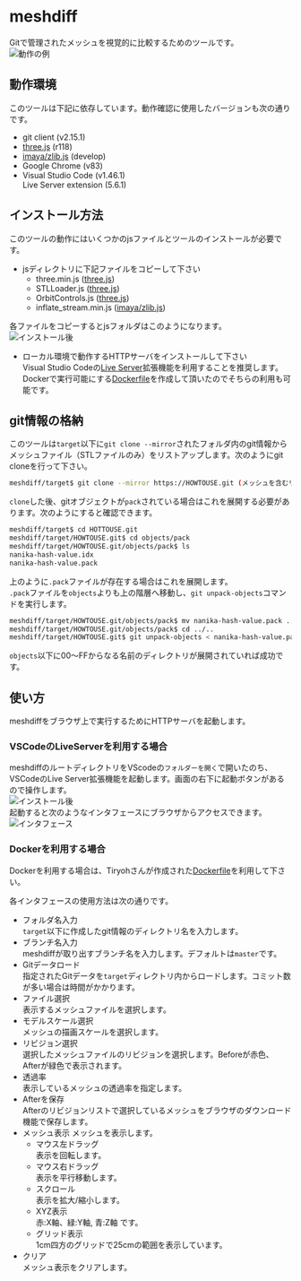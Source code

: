 # meshdiff

Gitで管理されたメッシュを視覚的に比較するためのツールです。  
![動作の例](https://github.com/nomumu/meshdiff/blob/image/example.gif)  

## 動作環境
このツールは下記に依存しています。動作確認に使用したバージョンも次の通りです。

- git client (v2.15.1)  
- [three.js](https://github.com/mrdoob/three.js) (r118)  
- [imaya/zlib.js](https://github.com/imaya/zlib.js) (develop)  
- Google Chrome (v83)  
- Visual Studio Code (v1.46.1)  
Live Server extension (5.6.1)

## インストール方法

このツールの動作にはいくつかのjsファイルとツールのインストールが必要です。  
- jsディレクトリに下記ファイルをコピーして下さい  
  - three.min.js ([three.js](https://github.com/mrdoob/three.js/tree/dev/build/))
  - STLLoader.js ([three.js](https://github.com/mrdoob/three.js/tree/dev/examples/js/loaders))
  - OrbitControls.js ([three.js](https://github.com/mrdoob/three.js/blob/dev/examples/js/controls/))
  - inflate_stream.min.js ([imaya/zlib.js](https://github.com/imaya/zlib.js/blob/develop/bin/))

各ファイルをコピーするとjsフォルダはこのようになります。  
![インストール後](https://github.com/nomumu/meshdiff/blob/image/install_js.png)

- ローカル環境で動作するHTTPサーバをインストールして下さい  
Visual Studio Codeの[Live Server](https://marketplace.visualstudio.com/items?itemName=ritwickdey.LiveServer)拡張機能を利用することを推奨します。  
Dockerで実行可能にする[Dockerfile](https://github.com/Tiryoh/docker_meshdiff)を作成して頂いたのでそちらの利用も可能です。

## git情報の格納
このツールは`target`以下に`git clone --mirror`されたフォルダ内のgit情報からメッシュファイル（STLファイルのみ）をリストアップします。次のようにgit cloneを行って下さい。  

```sh
meshdiff/target$ git clone --mirror https://HOWTOUSE.git (メッシュを含むリポジトリ)
```
`clone`した後、gitオブジェクトが`pack`されている場合はこれを展開する必要があります。次のようにすると確認できます。  
```sh
meshdiff/target$ cd HOTTOUSE.git
meshdiff/target/HOWTOUSE.git$ cd objects/pack
meshdiff/target/HOWTOUSE.git/objects/pack$ ls
nanika-hash-value.idx
nanika-hash-value.pack
```
上のように`.pack`ファイルが存在する場合はこれを展開します。  
`.pack`ファイルを`objects`よりも上の階層へ移動し、`git unpack-objects`コマンドを実行します。  

```sh
meshdiff/target/HOWTOUSE.git/objects/pack$ mv nanika-hash-value.pack ../..
meshdiff/target/HOWTOUSE.git/objects/pack$ cd ../..
meshdiff/target/HOWTOUSE.git$ git unpack-objects < nanika-hash-value.pack
```
`objects`以下に00～FFからなる名前のディレクトリが展開されていれば成功です。  

## 使い方
meshdiffをブラウザ上で実行するためにHTTPサーバを起動します。  

### VSCodeのLiveServerを利用する場合
meshdiffのルートディレクトリをVScodeの`フォルダーを開く`で開いたのち、VSCodeのLive Server拡張機能を起動します。画面の右下に起動ボタンがあるので操作します。  
![インストール後](https://github.com/nomumu/meshdiff/blob/image/live_server.png)  
起動すると次のようなインタフェースにブラウザからアクセスできます。  
![インタフェース](https://github.com/nomumu/meshdiff/blob/image/interface.png)  

### Dockerを利用する場合
Dockerを利用する場合は、Tiryohさんが作成された[Dockerfile](https://github.com/Tiryoh/docker_meshdiff)を利用して下さい。

各インタフェースの使用方法は次の通りです。  
- フォルダ名入力  
`target`以下に作成したgit情報のディレクトリ名を入力します。  
- ブランチ名入力  
meshdiffが取り出すブランチ名を入力します。デフォルトは`master`です。  
- Gitデータロード  
指定されたGitデータを`target`ディレクトリ内からロードします。コミット数が多い場合は時間がかかります。  
- ファイル選択  
表示するメッシュファイルを選択します。  
- モデルスケール選択  
メッシュの描画スケールを選択します。  
- リビジョン選択  
選択したメッシュファイルのリビジョンを選択します。Beforeが赤色、Afterが緑色で表示されます。  
- 透過率  
表示しているメッシュの透過率を指定します。  
- Afterを保存  
Afterのリビジョンリストで選択しているメッシュをブラウザのダウンロード機能で保存します。  
- メッシュ表示
メッシュを表示します。  
  - マウス左ドラッグ  
  表示を回転します。  
  - マウス右ドラッグ  
  表示を平行移動します。  
  - スクロール  
  表示を拡大/縮小します。  
  - XYZ表示  
  赤:X軸、緑:Y軸, 青:Z軸 です。  
  - グリッド表示  
  1cm四方のグリッドで25cmの範囲を表示しています。  
- クリア  
メッシュ表示をクリアします。  
